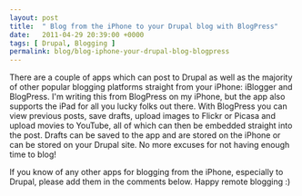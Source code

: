 ```yaml
---
layout: post
title:  " Blog from the iPhone to your Drupal blog with BlogPress"
date:   2011-04-29 20:39:00 +0000
tags: [ Drupal, Blogging ]
permalink: blog/blog-iphone-your-drupal-blog-blogpress
---
```

There are a couple of apps which can post to Drupal as well as the majority of other popular blogging platforms straight from your iPhone: iBlogger and BlogPress. I'm writing this from BlogPress on my iPhone, but the app also supports the iPad for all you lucky folks out there. With BlogPress you can view previous posts, save drafts, upload images to Flickr or Picasa and upload movies to YouTube, all of which can then be embedded straight into the post. Drafts can be saved to the app and are stored on the iPhone or can be stored on your Drupal site. No more excuses for not having enough time to blog!

If you know of any other apps for blogging from the iPhone, especially to Drupal, please add them in the comments below. Happy remote blogging :)